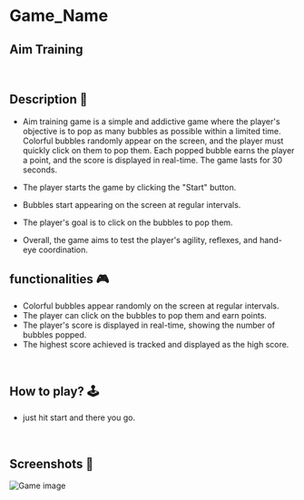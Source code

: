 # **Game_Name** 

Aim Training
--- 
<br>

## **Description 📃**
<!-- add your game description here  -->
- Aim training game is a simple and addictive game where the player's objective is to pop as many bubbles as possible within a limited time. Colorful bubbles randomly appear on the screen, and the player must quickly click on them to pop them. Each popped bubble earns the player a point, and the score is displayed in real-time. The game lasts for 30 seconds.

- The player starts the game by clicking the "Start" button.

- Bubbles start appearing on the screen at regular intervals.

- The player's goal is to click on the bubbles to pop them.

- Overall, the game aims to test the player's agility, reflexes, and hand-eye coordination.

## **functionalities 🎮**
<!-- add functionalities over here -->
- Colorful bubbles appear randomly on the screen at regular intervals.
- The player can click on the bubbles to pop them and earn points.
- The player's score is displayed in real-time, showing the number of bubbles popped.
- The highest score achieved is tracked and displayed as the high score.
<br>

## **How to play? 🕹️**
<!-- add the steps how to play games -->
- just hit start and there you go.

<br>

## **Screenshots 📸**
![Game image](../../assets/images/Aim_Training.png)
<br>
<!-- add your screenshots like this -->
<!-- ![image](url) -->
    
<br>


<!-- add your working video over here -->